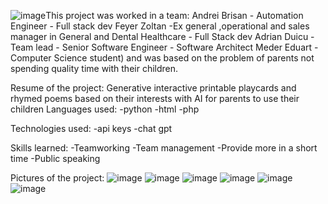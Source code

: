 ![image](https://github.com/user-attachments/assets/9185e2c7-06d9-41ae-a077-3ee625e6e6ad)This project was worked in a team:
Andrei Brisan - Automation Engineer - Full stack dev 
Feyer Zoltan -Ex general ,operational and sales manager in General and Dental Healthcare - Full Stack dev 
Adrian Duicu - Team lead - Senior Software Engineer - Software Architect 
Meder Eduart - Computer Science student) and was based on the problem of parents not spending quality time with their children.

Resume of the project: Generative interactive printable playcards and rhymed poems based on their interests with AI for parents to use their children
Languages used:
-python
-html
-php

Technologies used:
-api keys
-chat gpt

Skills learned:
-Teamworking
-Team management
-Provide more in a short time
-Public speaking


Pictures of the project:
![image](https://github.com/user-attachments/assets/c789b1a0-6815-41d9-9d68-7859abd52309)
![image](https://github.com/user-attachments/assets/7325a2c3-e846-463f-997e-c5998805cdc1)
![image](https://github.com/user-attachments/assets/a8a06263-630c-49ed-a2a8-e57b579acea2)
![image](https://github.com/user-attachments/assets/46cb3ac3-ecee-456f-bffc-b44afc2302da)
![image](https://github.com/user-attachments/assets/ee45db8c-f05f-423c-845d-61545b642b58)
![image](https://github.com/user-attachments/assets/86e2b116-57a7-4e93-978b-66eb93572820)
